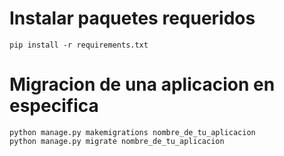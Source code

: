 # Instalar paquetes requeridos

```
pip install -r requirements.txt
```

# Migracion de una aplicacion en especifica
```
python manage.py makemigrations nombre_de_tu_aplicacion
python manage.py migrate nombre_de_tu_aplicacion
```